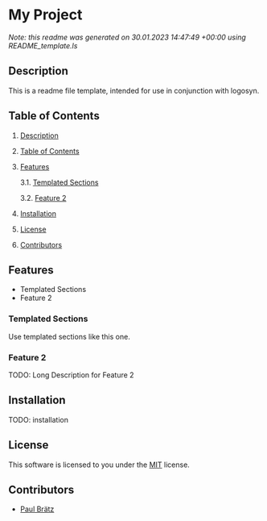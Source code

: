 # My Project
*Note: this readme was generated on 30.01.2023 14:47:49 +00:00 using README_template.ls*

## Description <a name="a878f2fa-3fab-4a2e-a778-04bf11ecfd72"></a>


This is a readme file template, intended for use in conjunction with logosyn.
## Table of Contents <a name="b1a0d03c-42e4-4a20-aefd-df03d8dd253e"></a>

1. [Description](#a878f2fa-3fab-4a2e-a778-04bf11ecfd72)

2. [Table of Contents](#b1a0d03c-42e4-4a20-aefd-df03d8dd253e)

3. [Features](#8399af4d-ff19-4a8f-8250-4142ffcf1d7c)

	3.1. [Templated Sections](#7326e31a-6fbb-406f-8faf-382e2c1f235b)

	3.2. [Feature 2](#4896a13e-88e3-4cae-afd8-b5cff6741023)

4. [Installation](#4add3d1b-92be-4204-a473-fe07bc9b9ea2)

5. [License](#356d39b3-a549-4534-9b0b-688ac17989db)

6. [Contributors](#a7a98aa8-9904-493c-9157-a80869457134)

## Features <a name="8399af4d-ff19-4a8f-8250-4142ffcf1d7c"></a>

* Templated Sections
* Feature 2
### Templated Sections <a name="7326e31a-6fbb-406f-8faf-382e2c1f235b"></a>


Use templated sections like this one.
### Feature 2 <a name="4896a13e-88e3-4cae-afd8-b5cff6741023"></a>


TODO: Long Description for Feature 2
## Installation <a name="4add3d1b-92be-4204-a473-fe07bc9b9ea2"></a>

TODO: installation
## License <a name="356d39b3-a549-4534-9b0b-688ac17989db"></a>

This software is licensed to you under the [MIT](LICENSE) license.
## Contributors <a name="a7a98aa8-9904-493c-9157-a80869457134"></a>

* [Paul Brätz](https://github.com/PaulBraetz/ "Go to Profile")
